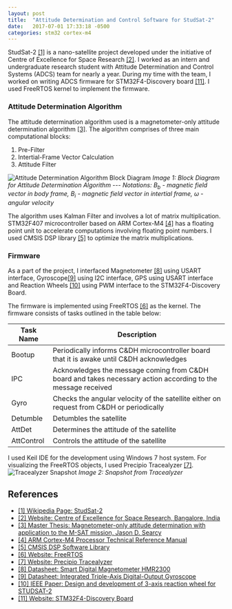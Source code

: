 ```yaml
---
layout: post
title:  "Attitude Determination and Control Software for StudSat-2"
date:   2017-07-01 17:33:18 -0500
categories: stm32 cortex-m4
---
```

StudSat-2 [[1]][ref_1] is a nano-satellite project developed under the initiative of Centre of Excellence for Space Research [[2]][ref_2]. I worked as an intern and undergraduate research student with Attitude Determination and Control Systems (ADCS) team for nearly a year. During my time with the team, I worked on writing ADCS firmware for STM32F4-Discovery board [[11]][ref_11]. I used FreeRTOS kernel to implement the firmware.

### Attitude Determination Algorithm

The attitude determination algorithm used is a magnetometer-only attitude determination algorithm [[3]][ref_3]. The algorithm comprises of three main computational blocks:

1. Pre-Filter
2. Intertial-Frame Vector Calculation
3. Attitude Filter

![Attitude Determination Algorithm Block Diagram]({{site.url}}/notes/docs/assets/images/Picture1.jpg)
*Image 1: Block Diagram for Attitude Determination Algorithm --- Notations: B<sub>b</sub> - magnetic field vector in body frame, B<sub>i</sub> - magnetic field vector in intertial frame, &omega; - angular velocity*

The algorithm uses Kalman Filter and involves a lot of matrix multiplication. STM32F407 microcontroller based on ARM Cortex-M4 [[4]][ref_4] has a floating point unit to accelerate computations involving floating point numbers. I used CMSIS DSP library [[5]][ref_5] to optimize the matrix multiplications.

### Firmware
As a part of the project, I interfaced Magnetometer [[8]][ref_8] using USART interface, Gyroscope[[9]][ref_9] using I2C interface, GPS using USART interface and Reaction Wheels [[10]][ref_10] using PWM interface to the STM32F4-Discovery Board.

The firmware is implemented using FreeRTOS [[6]][ref_6] as the kernel. The firmware consists of tasks outlined in the table below:

| Task Name  | Description |
| ------------------- | ------------- |
| Bootup  | Periodically informs C&DH microcontroller board that it is awake until C&DH acknowledges  |
| IPC  | Acknowledges the message coming from C&DH board and takes necessary action according to the message received  |
|Gyro | Checks the angular velocity of the satellite either on request from C&DH or periodically |
| Detumble | Detumbles the satellite |
| AttDet | Determines the attitude of the satellite |
| AttControl | Controls the attitude of the satellite  |

I used Keil IDE for the development using Windows 7 host system. For visualizing the FreeRTOS objects, I used Precipio Tracealyzer [[7]][ref_7].
![Tracealyzer Snapshot]({{site.url}}/notes/docs/assets/images/Picture2.png)
*Image 2: Snapshot from Tracealyzer*

## References
* [[1] Wikipedia Page: StudSat-2][ref_1]
* [[2] Website: Centre of Excellence for Space Research, Bangalore, India][ref_2]
* [[3] Master Thesis: Magnetometer-only attitude determination with application to the M-SAT mission, Jason D. Searcy][ref_3]
* [[4] ARM Cortex-M4 Processor Technical Reference Manual][ref_4]
* [[5] CMSIS DSP Software Library][ref_5]
* [[6] Website: FreeRTOS][ref_6]
* [[7] Website: Precipio Tracealyzer][ref_7]
* [[8] Datasheet: Smart Digital Magnetometer HMR2300][ref_8]
* [[9] Datasheet: Integrated Triple-Axis Digital-Output Gyroscope][ref_9]
* [[10] IEEE Paper: Design and development of 3-axis reaction wheel for STUDSAT-2][ref_10]
* [[11] Website: STM32F4-Discovery Board][ref_11]

[ref_1]: https://en.wikipedia.org/wiki/StudSat-2
[ref_2]: https://www.nmit.ac.in/center-for-space-research.php
[ref_3]: https://scholarsmine.mst.edu/masters_theses/6892/
[ref_4]: https://developer.arm.com/documentation/100166/0001?lang=en
[ref_5]: https://www.keil.com/pack/doc/CMSIS/DSP/html/index.html
[ref_6]: https://www.freertos.org/
[ref_7]: https://percepio.com/tracealyzer/
[ref_8]: https://aerospace.honeywell.com/content/dam/aerobt/en/documents/learn/products/sensors/datasheet/SmartDigitalMagnetometerHMR2300_ds.pdf
[ref_9]: https://invensense.tdk.com/products/motion-tracking/3-axis/itg-3200/
[ref_10]: https://ieeexplore.ieee.org/document/7119181
[ref_11]: https://www.st.com/en/evaluation-tools/stm32f4discovery.html